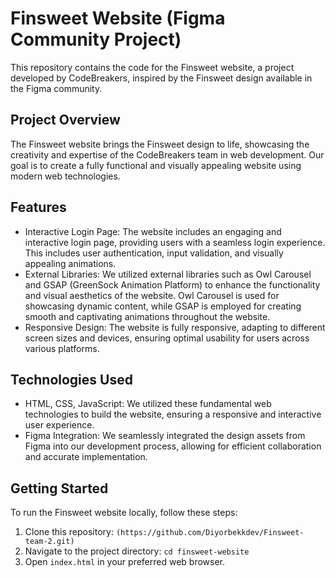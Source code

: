 # Finsweet Website (Figma Community Project)

This repository contains the code for the Finsweet website, a project developed by CodeBreakers, inspired by the Finsweet design available in the Figma community.

## Project Overview

The Finsweet website brings the Finsweet design to life, showcasing the creativity and expertise of the CodeBreakers team in web development. Our goal is to create a fully functional and visually appealing website using modern web technologies.

## Features

- Interactive Login Page: The website includes an engaging and interactive login page, providing users with a seamless login experience. This includes user authentication, input validation, and visually appealing animations.
- External Libraries: We utilized external libraries such as Owl Carousel and GSAP (GreenSock Animation Platform) to enhance the functionality and visual aesthetics of the website. Owl Carousel is used for showcasing dynamic content, while GSAP is employed for creating smooth and captivating animations throughout the website.
- Responsive Design: The website is fully responsive, adapting to different screen sizes and devices, ensuring optimal usability for users across various platforms.

## Technologies Used

- HTML, CSS, JavaScript: We utilized these fundamental web technologies to build the website, ensuring a responsive and interactive user experience.
- Figma Integration: We seamlessly integrated the design assets from Figma into our development process, allowing for efficient collaboration and accurate implementation.

## Getting Started

To run the Finsweet website locally, follow these steps:

1. Clone this repository: `(https://github.com/Diyorbekkdev/Finsweet-team-2.git)`
2. Navigate to the project directory: `cd finsweet-website`
3. Open `index.html` in your preferred web browser.


